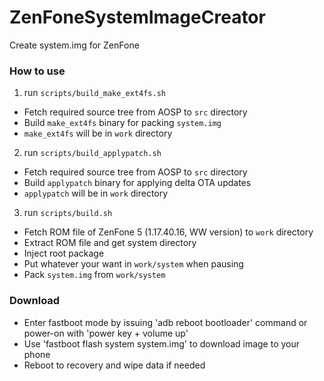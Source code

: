 ZenFoneSystemImageCreator
=========================

Create system.img for ZenFone

### How to use

1. run `scripts/build_make_ext4fs.sh`
  - Fetch required source tree from AOSP to `src` directory
  - Build `make_ext4fs` binary for packing `system.img`
  - `make_ext4fs` will be in `work` directory

2. run `scripts/build_applypatch.sh`
  - Fetch required source tree from AOSP to `src` directory
  - Build `applypatch` binary for applying delta OTA updates
  - `applypatch` will be in `work` directory

3. run `scripts/build.sh`
  - Fetch ROM file of ZenFone 5 (1.17.40.16, WW version) to `work` directory
  - Extract ROM file and get system directory
  - Inject root package
  - Put whatever your want in `work/system` when pausing
  - Pack `system.img` from `work/system`

### Download

 * Enter fastboot mode by issuing 'adb reboot bootloader' command or power-on with 'power key + volume up'
 * Use 'fastboot flash system system.img' to download image to your phone
 * Reboot to recovery and wipe data if needed
